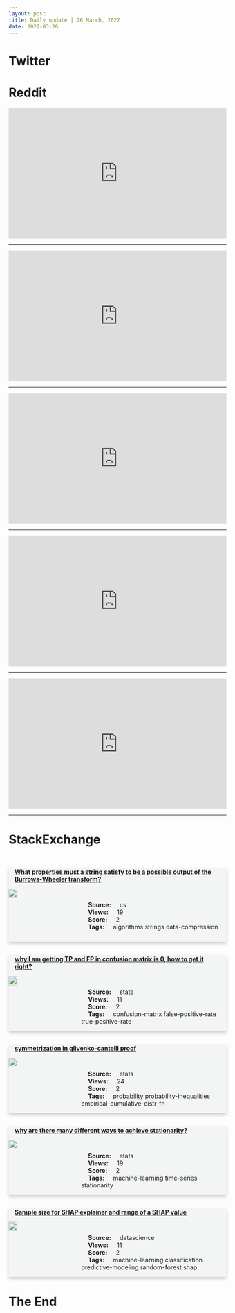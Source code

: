 ```yaml
---
layout: post
title: Daily update | 26 March, 2022
date: 2022-03-26
---
```


<script async src="https://platform.twitter.com/widgets.js" charset="utf-8"></script>


<script src='https://storage.ko-fi.com/cdn/scripts/overlay-widget.js'></script>
<script>
  kofiWidgetOverlay.draw('themldojo', {
    'type': 'floating-chat',
    'floating-chat.donateButton.text': 'Support me',
    'floating-chat.donateButton.background-color': '#f45d22',
    'floating-chat.donateButton.text-color': '#fff'
  });
</script>

# Twitter 

<blockquote class="twitter-tweet"><a href="https://twitter.com/omarsar0/status/1507348330313138179"></a></blockquote>

<blockquote class="twitter-tweet"><a href="https://twitter.com/cameron/status/1507175935392448515"></a></blockquote>

<blockquote class="twitter-tweet"><a href="https://twitter.com/MIT_CSAIL/status/1507386836351561734"></a></blockquote>

<blockquote class="twitter-tweet"><a href="https://twitter.com/CNN/status/1507469649256267778"></a></blockquote>

<blockquote class="twitter-tweet"><a href="https://twitter.com/SimonShaoleiDu/status/1507169016778948669"></a></blockquote>

<blockquote class="twitter-tweet"><a href="https://twitter.com/stanfordnlp/status/1507373823791824896"></a></blockquote>

<blockquote class="twitter-tweet"><a href="https://twitter.com/paperswithdata/status/1507329937128267776"></a></blockquote>

<blockquote class="twitter-tweet"><a href="https://twitter.com/DeepMind/status/1507349633307234312"></a></blockquote>

<blockquote class="twitter-tweet"><a href="https://twitter.com/DeepMind/status/1507402281704169474"></a></blockquote>

<blockquote class="twitter-tweet"><a href="https://twitter.com/ylecun/status/1507489105516576770"></a></blockquote>

# Reddit 

<iframe id="reddit-embed" src="https://www.redditmedia.com/r/MachineLearning/comments/tnmx1h/d_should_expert_opinion_be_a_bigger_part_of_the?ref_source=embed&amp;ref=share&amp;embed=true" sandbox="allow-scripts allow-same-origin allow-popups" style="border: none;" height="300" width="100%" scrolling="yes"></iframe>
<hr style="width:100%;text-align:left;margin-left:0">
<iframe id="reddit-embed" src="https://www.redditmedia.com/r/dataengineering/comments/tnejkq/really_detailed_company_interview_guide_for_de?ref_source=embed&amp;ref=share&amp;embed=true" sandbox="allow-scripts allow-same-origin allow-popups" style="border: none;" height="300" width="100%" scrolling="yes"></iframe>
<hr style="width:100%;text-align:left;margin-left:0">
<iframe id="reddit-embed" src="https://www.redditmedia.com/r/datascience/comments/tnou6x/why_do_banks_get_such_a_bad_rep_when_it_comes_to?ref_source=embed&amp;ref=share&amp;embed=true" sandbox="allow-scripts allow-same-origin allow-popups" style="border: none;" height="300" width="100%" scrolling="yes"></iframe>
<hr style="width:100%;text-align:left;margin-left:0">
<iframe id="reddit-embed" src="https://www.redditmedia.com/r/statistics/comments/tnhlex/q_in_a_5vs5_moba_team_game_such_as_dota2_or?ref_source=embed&amp;ref=share&amp;embed=true" sandbox="allow-scripts allow-same-origin allow-popups" style="border: none;" height="300" width="100%" scrolling="yes"></iframe>
<hr style="width:100%;text-align:left;margin-left:0">
<iframe id="reddit-embed" src="https://www.redditmedia.com/r/MachineLearning/comments/tnowi9/d_how_do_you_defend_the_choice_of_ml_algorithm?ref_source=embed&amp;ref=share&amp;embed=true" sandbox="allow-scripts allow-same-origin allow-popups" style="border: none;" height="300" width="100%" scrolling="yes"></iframe>
<hr style="width:100%;text-align:left;margin-left:0">

<style>
.card {
box-shadow: 0 4px 8px 0 rgba(0,0,0,0.2);
transition: 0.3s;
width: 100%;
background-color: #F3F4F4;
}
p{
    margin-left:  3em;
    padding-top: 1em;
}
.part2{
    display: grid;
    grid-template-columns: 1fr 3fr;
}
h4{
    margin: 1em;
}

.card:hover {
box-shadow: 0 8px 16px 0 rgba(0,0,0,0.2);
}
b {
padding: 2px 16px;
}
</style>
  
# StackExchange 


  <br>
  <div class="card">
  <h4><a href='https://cs.stackexchange.com/questions/150126/what-properties-must-a-string-satisfy-to-be-a-possible-output-of-the-burrows-whe'>What properties must a string satisfy to be a possible output of the Burrows-Wheeler transform?</a></h4> 
  <div class="part2">
      <img src="https://cdn.sstatic.net/Sites/cs/Img/apple-touch-icon@2.png?v=324a3e0c2b03" alt="Img missing!" style="width:40%">
      <p><b>Source:</b> cs<br><b>Views:</b> 19<br><b>Score:</b> 2<br><b>Tags:</b> <span class="badge badge-dark">algorithms</span> <span class="badge badge-dark">strings</span> <span class="badge badge-dark">data-compression</span></p> 
  </div>
  </div>
      
  <br>
  <div class="card">
  <h4><a href='https://stats.stackexchange.com/questions/569062/why-i-am-getting-tp-and-fp-in-confusion-matrix-is-0-how-to-get-it-right'>why I am getting TP and FP in confusion matrix is 0, how to get it right?</a></h4> 
  <div class="part2">
      <img src="https://cdn.sstatic.net/Sites/stats/Img/apple-touch-icon@2.png?v=344f57aa10cc" alt="Img missing!" style="width:40%">
      <p><b>Source:</b> stats<br><b>Views:</b> 11<br><b>Score:</b> 2<br><b>Tags:</b> <span class="badge badge-dark">confusion-matrix</span> <span class="badge badge-dark">false-positive-rate</span> <span class="badge badge-dark">true-positive-rate</span></p> 
  </div>
  </div>
      
  <br>
  <div class="card">
  <h4><a href='https://stats.stackexchange.com/questions/569053/symmetrization-in-glivenko-cantelli-proof'>symmetrization in glivenko-cantelli proof</a></h4> 
  <div class="part2">
      <img src="https://cdn.sstatic.net/Sites/stats/Img/apple-touch-icon@2.png?v=344f57aa10cc" alt="Img missing!" style="width:40%">
      <p><b>Source:</b> stats<br><b>Views:</b> 24<br><b>Score:</b> 2<br><b>Tags:</b> <span class="badge badge-dark">probability</span> <span class="badge badge-dark">probability-inequalities</span> <span class="badge badge-dark">empirical-cumulative-distr-fn</span></p> 
  </div>
  </div>
      
  <br>
  <div class="card">
  <h4><a href='https://stats.stackexchange.com/questions/569051/why-are-there-many-different-ways-to-achieve-stationarity'>why are there many different ways to achieve stationarity?</a></h4> 
  <div class="part2">
      <img src="https://cdn.sstatic.net/Sites/stats/Img/apple-touch-icon@2.png?v=344f57aa10cc" alt="Img missing!" style="width:40%">
      <p><b>Source:</b> stats<br><b>Views:</b> 19<br><b>Score:</b> 2<br><b>Tags:</b> <span class="badge badge-dark">machine-learning</span> <span class="badge badge-dark">time-series</span> <span class="badge badge-dark">stationarity</span></p> 
  </div>
  </div>
      
  <br>
  <div class="card">
  <h4><a href='https://datascience.stackexchange.com/questions/109354/sample-size-for-shap-explainer-and-range-of-a-shap-value'>Sample size for SHAP explainer and range of a SHAP value</a></h4> 
  <div class="part2">
      <img src="https://cdn.sstatic.net/Sites/datascience/Img/apple-touch-icon@2.png?v=1c36463984b3" alt="Img missing!" style="width:40%">
      <p><b>Source:</b> datascience<br><b>Views:</b> 11<br><b>Score:</b> 2<br><b>Tags:</b> <span class="badge badge-dark">machine-learning</span> <span class="badge badge-dark">classification</span> <span class="badge badge-dark">predictive-modeling</span> <span class="badge badge-dark">random-forest</span> <span class="badge badge-dark">shap</span></p> 
  </div>
  </div>
      
# The End